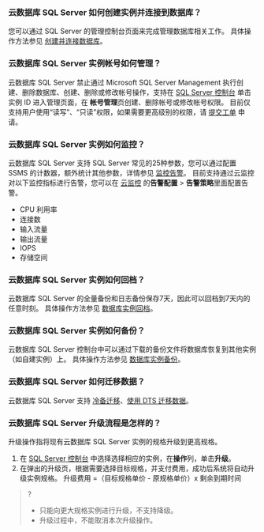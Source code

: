 
### 云数据库 SQL Server 如何创建实例并连接到数据库？
您可以通过 SQL Server 的管理控制台页面来完成管理数据库相关工作。
具体操作方法参见 [创建并连接数据库](https://cloud.tencent.com/document/product/238/36822)。

### 云数据库 SQL Server 实例帐号如何管理？
云数据库 SQL Server 禁止通过 Microsoft SQL Server Management 执行创建、删除数据库、创建、删除或修改帐号操作，支持在 [SQL Server 控制台](https://console.cloud.tencent.com/sqlserver) 单击实例 ID 进入管理页面，在 **帐号管理**页创建、删除帐号或修改帐号权限。
目前仅支持用户使用“读写”、“只读”权限，如果需要更高级别的权限，请 [提交工单](https://console.cloud.tencent.com/workorder/category) 申请。

### 云数据库 SQL Server 实例如何监控？
云数据库 SQL Server 支持 SQL Server 常见的25种参数，您可以通过配置 SSMS 的计数器，额外统计其他参数，详情参见 [监控告警](https://cloud.tencent.com/document/product/238/7524)。
目前支持通过云监控对以下监控指标进行告警，您可以在 [云监控](https://console.cloud.tencent.com/monitor/overview) 的**告警配置** > **告警策略**里面配置告警。
- CPU 利用率
- 连接数
- 输入流量
- 输出流量
- IOPS
- 存储空间

### 云数据库 SQL Server 实例如何回档？
云数据库 SQL Server 的全量备份和日志备份保存7天，因此可以回档到7天内的任意时刻。
具体操作方法参见 [数据库实例回档](https://cloud.tencent.com/document/product/238/7522)。

### 云数据库 SQL Server 实例如何备份？
云数据库 SQL Server 控制台中可以通过下载的备份文件将数据库恢复到其他实例（如自建实例）上。
具体操作方法参见 [数据库实例备份](https://cloud.tencent.com/document/product/238/43296)。

### 云数据库 SQL Server 如何迁移数据？
云数据库 SQL Server 支持 [冷备迁移](https://cloud.tencent.com/document/product/238/50267)、[使用 DTS 迁移数据](https://cloud.tencent.com/document/product/238/50268)。

### 云数据库 SQL Server 升级流程是怎样的？
升级操作指将现有云数据库 SQL Server 实例的规格升级到更高规格。
1. 在 [SQL Server 控制台](https://console.cloud.tencent.com/sqlserver) 中选择选择相应的实例，在**操作**列，单击**升级**。
2. 在弹出的升级页，根据需要选择目标规格，并支付费用，成功后系统将自动升级实例规格。
升级费用 =（目标规格单价 - 原规格单价）x 剩余到期时间

>?
>- 只能向更大规格实例进行升级，不支持降级。
>- 升级过程中，不能取消本次升级操作。

